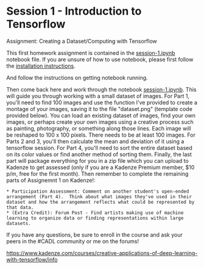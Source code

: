 # Session 1 - Introduction to Tensorflow

Assignment: Creating a Dataset/Computing with Tensorflow

This first homework assignment is contained in the [session-1.ipynb](session-1.ipynb) notebook file.  If you are unsure of how to use notebook, please first follow the [installation instructions](../README.md#installation-preliminaries).

And follow the instructions on getting notebook running.

Then come back here and work through the notebook [session-1.ipynb](session-1.ipynb).  This will guide you through working with a small dataset of images.  For Part 1, you'll need to find 100 images and use the function I've provided to create a montage of your images, saving it to the file "dataset.png" (template code provided below).  You can load an existing dataset of images, find your own images, or perhaps create your own images using a creative process such as painting, photography, or something along those lines.  Each image will be reshaped to 100 x 100 pixels.  There needs to be at least 100 images.  For Parts 2 and 3, you'll then calculate the mean and deviation of it using a tensorflow session.  For Part 4, you'll need to sort the entire dataset based on its color values or find another method of sorting them.  Finally, the last part will package everything for you in a zip file which you can upload to Kadenze to get assessed (only if you are a Kadenze Premium member, $10 p/m, free for the first month).  Then remember to complete the remaining parts of Assignemnt 1 on Kadenze!:

    * Participation Assessment: Comment on another student's open-ended arrangement (Part 4).  Think about what images they've used in their dataset and how the arrangement reflects what could be represented by that data.
    * (Extra Credit): Forum Post - Find artists making use of machine learning to organize data or finding representations within large datasets.

If you have any questions, be sure to enroll in the course and ask your peers in the \#CADL community or me on the forums!

https://www.kadenze.com/courses/creative-applications-of-deep-learning-with-tensorflow/info
